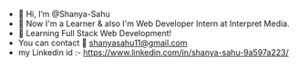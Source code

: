 - 👋 Hi, I’m @Shanya-Sahu
- 🌱 Now I'm a Learner & also I'm Web Developer Intern at Interpret Media.
- 👀 Learning Full Stack Web Development! 
- You can contact 📧 shanyasahu11@gmail.com
- my Linkedin id :- https://www.linkedin.com/in/shanya-sahu-9a597a223/


<!---
Shanya-Sahu/Shanya-Sahu is a ✨ special ✨ repository because its `README.md` (this file) appears on your GitHub profile.
You can click the Preview link to take a look at your changes.
--->

